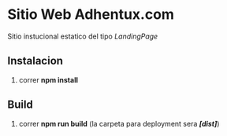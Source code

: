# Sitio Web Adhentux.com

Sitio instucional estatico del tipo *LandingPage*

## Instalacion
1. correr **npm install**

## Build
1. correr **npm run build** (la carpeta para deployment sera ***[dist]***)